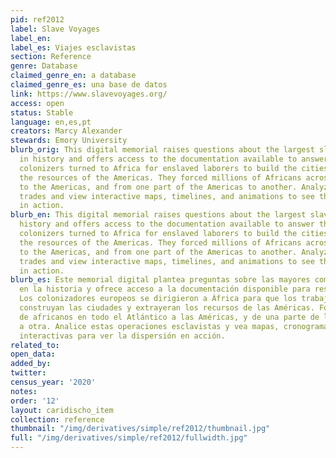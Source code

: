 ```yaml
---
pid: ref2012
label: Slave Voyages
label_en:
label_es: Viajes esclavistas
section: Reference
genre: Database
claimed_genre_en: a database
claimed_genre_es: una base de datos
link: https://www.slavevoyages.org/
access: open
status: Stable
language: en,es,pt
creators: Marcy Alexander
stewards: Emory University
blurb_orig: This digital memorial raises questions about the largest slave trades
  in history and offers access to the documentation available to answer them. European
  colonizers turned to Africa for enslaved laborers to build the cities and extract
  the resources of the Americas. They forced millions of Africans across the Atlantic
  to the Americas, and from one part of the Americas to another. Analyze these slave
  trades and view interactive maps, timelines, and animations to see the dispersal
  in action.
blurb_en: This digital memorial raises questions about the largest slave trades in
  history and offers access to the documentation available to answer them. European
  colonizers turned to Africa for enslaved laborers to build the cities and extract
  the resources of the Americas. They forced millions of Africans across the Atlantic
  to the Americas, and from one part of the Americas to another. Analyze these slave
  trades and view interactive maps, timelines, and animations to see the dispersal
  in action.
blurb_es: Este memorial digital plantea preguntas sobre las mayores comercios de esclavos
  en la historia y ofrece acceso a la documentación disponible para responderlos.
  Los colonizadores europeos se dirigieron a África para que los trabajadores esclavizados
  construyan las ciudades y extrayeran los recursos de las Américas. Forzaron a millones
  de africanos en todo el Atlántico a las Américas, y de una parte de las Américas
  a otra. Analice estas operaciones esclavistas y vea mapas, cronogramas y animaciones
  interactivas para ver la dispersión en acción.
related_to:
open_data:
added_by:
twitter:
census_year: '2020'
notes:
order: '12'
layout: caridischo_item
collection: reference
thumbnail: "/img/derivatives/simple/ref2012/thumbnail.jpg"
full: "/img/derivatives/simple/ref2012/fullwidth.jpg"
---
```

